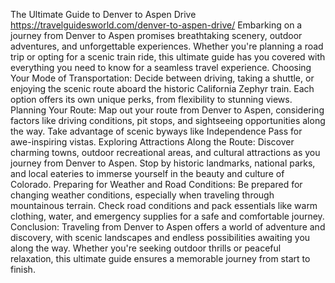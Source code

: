 The Ultimate Guide to Denver to Aspen Drive
https://travelguidesworld.com/denver-to-aspen-drive/
Embarking on a journey from Denver to Aspen promises breathtaking scenery, outdoor adventures, and unforgettable experiences. Whether you're planning a road trip or opting for a scenic train ride, this ultimate guide has you covered with everything you need to know for a seamless travel experience.
Choosing Your Mode of Transportation:
Decide between driving, taking a shuttle, or enjoying the scenic route aboard the historic California Zephyr train. Each option offers its own unique perks, from flexibility to stunning views.
Planning Your Route:
Map out your route from Denver to Aspen, considering factors like driving conditions, pit stops, and sightseeing opportunities along the way. Take advantage of scenic byways like Independence Pass for awe-inspiring vistas.
Exploring Attractions Along the Route:
Discover charming towns, outdoor recreational areas, and cultural attractions as you journey from Denver to Aspen. Stop by historic landmarks, national parks, and local eateries to immerse yourself in the beauty and culture of Colorado.
Preparing for Weather and Road Conditions:
Be prepared for changing weather conditions, especially when traveling through mountainous terrain. Check road conditions and pack essentials like warm clothing, water, and emergency supplies for a safe and comfortable journey.
Conclusion:
Traveling from Denver to Aspen offers a world of adventure and discovery, with scenic landscapes and endless possibilities awaiting you along the way. Whether you're seeking outdoor thrills or peaceful relaxation, this ultimate guide ensures a memorable journey from start to finish.
